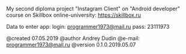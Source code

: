 My second diploma project "Instagram Client" on "Android developer"
course on Skillboх online-university: https://skillbox.ru

Data to enter app:
login: programmer1973@mail.ru
pass: 23111973

@created 07.05.2019
@author Andrey Dudin
@e-mail: programmer1973@mail.ru
@version 0.1.0.2019.05.07